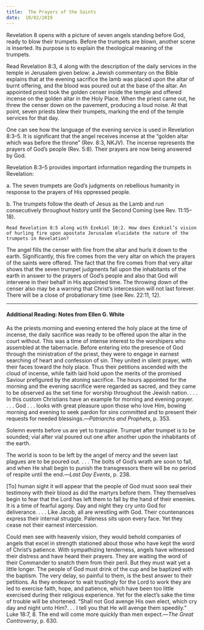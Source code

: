 ```yaml
---
title:  The Prayers of the Saints
date:  10/02/2019
---
```


Revelation 8 opens with a picture of seven angels standing before God, ready to blow their trumpets. Before the trumpets are blown, another scene is inserted. Its purpose is to explain the theological meaning of the trumpets.

Read Revelation 8:3, 4 along with the description of the daily services in the temple in Jerusalem given below: a Jewish commentary on the Bible explains that at the evening sacrifice the lamb was placed upon the altar of burnt offering, and the blood was poured out at the base of the altar. An appointed priest took the golden censer inside the temple and offered incense on the golden altar in the Holy Place. When the priest came out, he threw the censer down on the pavement, producing a loud noise. At that point, seven priests blew their trumpets, marking the end of the temple services for that day.

One can see how the language of the evening service is used in Revelation 8:3–5. It is significant that the angel receives incense at the “golden altar which was before the throne” (Rev. 8:3, NKJV). The incense represents the prayers of God’s people (Rev. 5:8). Their prayers are now being answered by God.

Revelation 8:3–5 provides important information regarding the trumpets in Revelation:

a.	The seven trumpets are God’s judgments on rebellious humanity in response to the prayers of His oppressed people.

b.	The trumpets follow the death of Jesus as the Lamb and run consecutively throughout history until the Second Coming (see Rev. 11:15–18).

`Read Revelation 8:5 along with Ezekiel 10:2. How does Ezekiel’s vision of hurling fire upon apostate Jerusalem elucidate the nature of the trumpets in Revelation?`

The angel fills the censer with fire from the altar and hurls it down to the earth. Significantly, this fire comes from the very altar on which the prayers of the saints were offered. The fact that the fire comes from that very altar shows that the seven trumpet judgments fall upon the inhabitants of the earth in answer to the prayers of God’s people and also that God will intervene in their behalf in His appointed time. The throwing down of the censer also may be a warning that Christ’s intercession will not last forever. There will be a close of probationary time (see Rev. 22:11, 12).

---

#### Additional Reading: Notes from Ellen G. White

As the priests morning and evening entered the holy place at the time of incense, the daily sacrifice was ready to be offered upon the altar in the court without. This was a time of intense interest to the worshipers who assembled at the tabernacle. Before entering into the presence of God through the ministration of the priest, they were to engage in earnest searching of heart and confession of sin. They united in silent prayer, with their faces toward the holy place. Thus their petitions ascended with the cloud of incense, while faith laid hold upon the merits of the promised Saviour prefigured by the atoning sacrifice. The hours appointed for the morning and the evening sacrifice were regarded as sacred, and they came to be observed as the set time for worship throughout the Jewish nation. . . . In this custom Christians have an example for morning and evening prayer. . . . God . . . looks with great pleasure upon those who love Him, bowing morning and evening to seek pardon for sins committed and to present their requests for needed blessings.—_Patriarchs and Prophets_, p. 353.

Solemn events before us are yet to transpire. Trumpet after trumpet is to be sounded; vial after vial poured out one after another upon the inhabitants of the earth.

The world is soon to be left by the angel of mercy and the seven last plagues are to be poured out. . . . The bolts of God’s wrath are soon to fall, and when He shall begin to punish the transgressors there will be no period of respite until the end.—_Last Day Events_, p. 238.   

[To] human sight it will appear that the people of God must soon seal their testimony with their blood as did the martyrs before them. They themselves begin to fear that the Lord has left them to fall by the hand of their enemies. It is a time of fearful agony. Day and night they cry unto God for deliverance. . . . Like Jacob, all are wrestling with God. Their countenances express their internal struggle. Paleness sits upon every face. Yet they cease not their earnest intercession.

Could men see with heavenly vision, they would behold companies of angels that excel in strength stationed about those who have kept the word of Christ’s patience. With sympathizing tenderness, angels have witnessed their distress and have heard their prayers. They are waiting the word of their Commander to snatch them from their peril. But they must wait yet a little longer. The people of God must drink of the cup and be baptized with the baptism. The very delay, so painful to them, is the best answer to their petitions. As they endeavor to wait trustingly for the Lord to work they are led to exercise faith, hope, and patience, which have been too little exercised during their religious experience. Yet for the elect’s sake the time of trouble will be shortened. “Shall not God avenge His own elect, which cry day and night unto Him?. . . I tell you that He will avenge them speedily.” Luke 18:7, 8. The end will come more quickly than men expect.—_The Great Controversy_, p. 630.
